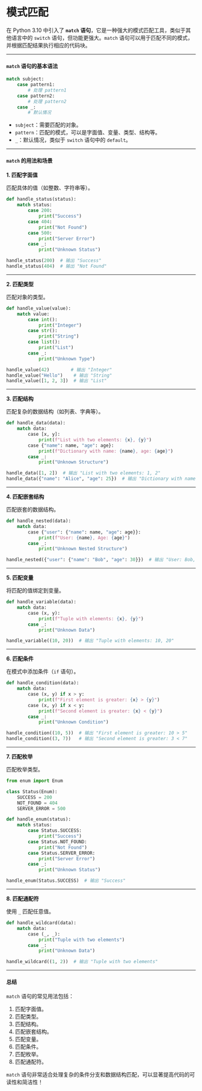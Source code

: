 # 模式匹配

在 Python 3.10 中引入了 **`match` 语句**，它是一种强大的模式匹配工具，类似于其他语言中的 `switch` 语句，但功能更强大。`match` 语句可以用于匹配不同的模式，并根据匹配结果执行相应的代码块。

***

#### **`match` 语句的基本语法**

```python
match subject:
    case pattern1:
        # 处理 pattern1
    case pattern2:
        # 处理 pattern2
    case _:
        # 默认情况
```

* `subject`：需要匹配的对象。
* `pattern`：匹配的模式，可以是字面值、变量、类型、结构等。
* `_`：默认情况，类似于 `switch` 语句中的 `default`。

***

#### **`match` 的用法和场景**

**1. 匹配字面值**

匹配具体的值（如整数、字符串等）。

```python
def handle_status(status):
    match status:
        case 200:
            print("Success")
        case 404:
            print("Not Found")
        case 500:
            print("Server Error")
        case _:
            print("Unknown Status")

handle_status(200)  # 输出 "Success"
handle_status(404)  # 输出 "Not Found"
```

***

**2. 匹配类型**

匹配对象的类型。

```python
def handle_value(value):
    match value:
        case int():
            print("Integer")
        case str():
            print("String")
        case list():
            print("List")
        case _:
            print("Unknown Type")

handle_value(42)        # 输出 "Integer"
handle_value("Hello")    # 输出 "String"
handle_value([1, 2, 3])  # 输出 "List"
```

***

**3. 匹配结构**

匹配复杂的数据结构（如列表、字典等）。

```python
def handle_data(data):
    match data:
        case [x, y]:
            print(f"List with two elements: {x}, {y}")
        case {"name": name, "age": age}:
            print(f"Dictionary with name: {name}, age: {age}")
        case _:
            print("Unknown Structure")

handle_data([1, 2])  # 输出 "List with two elements: 1, 2"
handle_data({"name": "Alice", "age": 25})  # 输出 "Dictionary with name: Alice, age: 25"
```

***

**4. 匹配嵌套结构**

匹配嵌套的数据结构。

```python
def handle_nested(data):
    match data:
        case {"user": {"name": name, "age": age}}:
            print(f"User: {name}, Age: {age}")
        case _:
            print("Unknown Nested Structure")

handle_nested({"user": {"name": "Bob", "age": 30}})  # 输出 "User: Bob, Age: 30"
```

***

**5. 匹配变量**

将匹配的值绑定到变量。

```python
def handle_variable(data):
    match data:
        case (x, y):
            print(f"Tuple with elements: {x}, {y}")
        case _:
            print("Unknown Data")

handle_variable((10, 20))  # 输出 "Tuple with elements: 10, 20"
```

***

**6. 匹配条件**

在模式中添加条件（`if` 语句）。

```python
def handle_condition(data):
    match data:
        case (x, y) if x > y:
            print(f"First element is greater: {x} > {y}")
        case (x, y) if x < y:
            print(f"Second element is greater: {x} < {y}")
        case _:
            print("Unknown Condition")

handle_condition((10, 5))  # 输出 "First element is greater: 10 > 5"
handle_condition((3, 7))   # 输出 "Second element is greater: 3 < 7"
```

***

**7. 匹配枚举**

匹配枚举类型。

```python
from enum import Enum

class Status(Enum):
    SUCCESS = 200
    NOT_FOUND = 404
    SERVER_ERROR = 500

def handle_enum(status):
    match status:
        case Status.SUCCESS:
            print("Success")
        case Status.NOT_FOUND:
            print("Not Found")
        case Status.SERVER_ERROR:
            print("Server Error")
        case _:
            print("Unknown Status")

handle_enum(Status.SUCCESS)  # 输出 "Success"
```

***

**8. 匹配通配符**

使用 `_` 匹配任意值。

```python
def handle_wildcard(data):
    match data:
        case (_, _):
            print("Tuple with two elements")
        case _:
            print("Unknown Data")

handle_wildcard((1, 2))  # 输出 "Tuple with two elements"
```

***

#### **总结**

`match` 语句的常见用法包括：

1. 匹配字面值。
2. 匹配类型。
3. 匹配结构。
4. 匹配嵌套结构。
5. 匹配变量。
6. 匹配条件。
7. 匹配枚举。
8. 匹配通配符。

`match` 语句非常适合处理复杂的条件分支和数据结构匹配，可以显著提高代码的可读性和简洁性！
